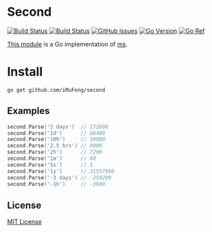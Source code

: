 # Second

[![Build Status](https://github.com/iMuFeng/second/workflows/tests/badge.svg)](https://github.com/iMuFeng/second/actions)
[![Build Status](https://github.com/iMuFeng/second/workflows/lint/badge.svg)](https://github.com/iMuFeng/second/actions)
[![GitHub Issues](https://img.shields.io/github/issues/iMuFeng/second.svg)](https://github.com/iMuFeng/second/issues)
[![Go Version](https://img.shields.io/github/go-mod/go-version/iMuFeng/second?label=Go)](https://github.com/iMuFeng/second/blob/master/go.mod)
[![Go Ref](https://pkg.go.dev/badge/github.com/iMuFeng/second)](https://pkg.go.dev/github.com/iMuFeng/second)

[This module](https://pkg.go.dev/github.com/iMuFeng/second) is a Go implementation of [ms](https://github.com/vercel/ms).

# Install

```
go get github.com/iMuFeng/second
```

## Examples

```go
second.Parse('2 days')  // 172800
second.Parse('1d')      // 86400
second.Parse('10h')     // 36000
second.Parse('2.5 hrs') // 9000
second.Parse('2h')      // 7200
second.Parse('1m')      // 60
second.Parse('5s')      // 5
second.Parse('1y')      // 31557600
second.Parse('-3 days') // -259200
second.Parse('-1h')     // -3600
```

## License

[MIT License](./LICENSE)